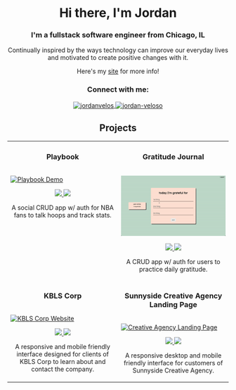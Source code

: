 <h1 align="center">Hi there, I'm Jordan</h1>
<h3 align="center">I'm a fullstack software engineer from Chicago, IL</h3>

<p align="center">Continually inspired by the ways technology can improve our everyday lives and motivated to create positive changes with it.</p>

<p align="center">Here's my <a href="https://jordan-veloso.netlify.app" target="_blank">site</a> for more info!</p>

<h3 align="center">Connect with me:</h3>
<p align="center">
  <a href="https://twitter.com/JordanRVeloso" target="blank">
    <img align="center" src="https://raw.githubusercontent.com/rahuldkjain/github-profile-readme-generator/master/src/images/icons/Social/twitter.svg" alt="jordanvelos" height="30" width="40" />
    </a>
  <a href="https://linkedin.com/in/jordan-veloso" target="blank">
    <img align="center" src="https://raw.githubusercontent.com/rahuldkjain/github-profile-readme-generator/master/src/images/icons/Social/linked-in-alt.svg" alt="jordan-veloso" height="30" width="40" />
  </a>
</p>

<!--Project Section -->
<h2 align="center">Projects</h2>
<div align="center">
<table>
  <tr>
    <td width="50%" valign="top">
      <h3 align="center" color="white">Playbook</h3>
      <br />
      <a href='https://playbook-fullstack-app.herokuapp.com/' target="_blank">
        <img src="https://media.giphy.com/media/zXmrOrziKNBWcXBrFr/giphy.gif" alt="Playbook Demo" height="auto" width="100%" />
      </a>
      <br />
      <p align="center">
        <a href="https://github.com/jrveloso/playbook_app" target="_blank">
          <img src="https://img.shields.io/badge/Code-lightgrey?style=for-the-badge&logo=github"/>
        </a>  
        <a href="https://playbook-fullstack-app.herokuapp.com/" target="_blank">
          <img src="https://img.shields.io/badge/-website-green?style=for-the-badge&color=005da8"/>
        </a>
      </p>
      <p align="center">A social CRUD app w/ auth for NBA fans to talk hoops and track stats.</p>
    </td>
    <td width="50%" valign="top">
      <h3 align="center" color="white">Gratitude Journal</h3>
      <br />
      <a href='https://gratitude-journal-crud-auth.herokuapp.com/' target="_blank">
        <img src="gratitude-journal.gif" alt="Gratitude Journal Demo" height="auto" width="100%" />
      </a>
      <br />
      <p align="center">
        <a href="https://github.com/jrveloso/gratitude-journal-CRUD-Auth-app" target="_blank">
          <img src="https://img.shields.io/badge/Code-lightgrey?style=for-the-badge&logo=github"/>
        </a>  
        <a href="https://gratitude-journal-crud-auth.herokuapp.com/" target="_blank">
          <img src="https://img.shields.io/badge/-website-green?style=for-the-badge&color=005da8"/>
        </a>
      </p>
      <p align="center">A CRUD app w/ auth for users to practice daily gratitude.</p>
    </td>
  <tr>
    <td width="50%" valign="top">
      <h3 align="center" color="white">KBLS Corp</h2>
      <br />
      <a href='https://kblscorp.com/' target="_blank">
        <img src="https://media.giphy.com/media/ePJgVmul7o4hSG2kPR/giphy.gif" alt="KBLS Corp Website" height="auto" width="100%" />
      </a>
      <br />
      <p align="center">
        <a href="https://github.com/jrveloso/kbls" target="_blank">
          <img src="https://img.shields.io/badge/Code-lightgrey?style=for-the-badge&logo=github"/>
        </a>  
        <a href="https://kblscorp.com" target="_blank">
          <img src="https://img.shields.io/badge/-website-green?style=for-the-badge&color=005da8"/>
        </a>
      </p>
      <p align="center">A responsive and mobile friendly interface designed for clients of KBLS Corp to learn about and contact the company.</p>
    </td>
    <td width="50%" valign="top">
      <h3 align="center" color="white">Sunnyside Creative Agency Landing Page</h3>
      <br />
      <a href='https://sunnyside-creatives-agency-challenge.netlify.app/' target="_blank">
        <img src="sunnyside.gif" alt="Creative Agency Landing Page" height="auto" width="100%" />
      </a>
      <br />
      <p align="center">
        <a href="https://github.com/jrveloso/sunnyside-landing-page" target="_blank">
          <img src="https://img.shields.io/badge/Code-lightgrey?style=for-the-badge&logo=github"/>
        </a>  
        <a href="https://sunnyside-creatives-agency-challenge.netlify.app/" target="_blank">
          <img src="https://img.shields.io/badge/-website-green?style=for-the-badge&color=005da8"/>
        </a>
      </p>
      <p align="center">A responsive desktop and mobile friendly interface for customers of Sunnyside Creative Agency.</p>
    </td>
<!---- coming
<td width="50%">
<h3 align="center" color="white">Coming Soon</h2>
<div align="center" >  
<a href='#'>
<img src="tianyi-ma-WiONHd_zYI4-unsplash.jpg" alt="Photo by Tianyi Ma on Unsplash" height="auto" width="100%" />
</a>
<br>
<br>
<p>
<a href="https://www.google.com" target="_blank">
<img src="https://img.shields.io/badge/Code-lightgrey?style=for-the-badge&logo=github"/>
</a>  
<a href="https://www.google.com" target="_blank">
<img src="https://img.shields.io/badge/-website-green?style=for-the-badge&color=005da8"/>
</a>
</p>
<p><strong></strong> - </p>
</div>
---->
</table>
